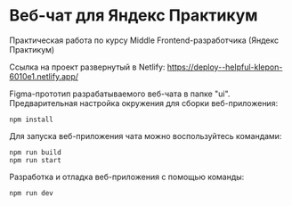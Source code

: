 # Веб-чат для Яндекс Практикум
Практическая работа по курсу Middle Frontend-разработчика (Яндекс Практикум)

Ссылка на проект развернутый в Netlify:
https://deploy--helpful-klepon-6010e1.netlify.app/

Figma-прототип разрабатываемого веб-чата в папке "ui".
Предварительная настройка окружения для сборки веб-приложения:
```
npm install
```
Для запуска веб-приложения чата можно воспользуйтесь командами:
```
npm run build
npm run start
```
Разработка и отладка веб-приложения с помощью команды:
```
npm run dev
```